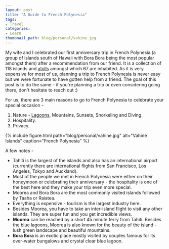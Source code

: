 ```yaml
---
layout: post
title: "A Guide to French Polynesia"
tags:
- Travel
categories:
- Learn
thumbnail_path: blog/personal/vahine.jpg
---
```


My wife and I celebrated our first anniversary trip in French Polynesia (a group of islands south of Hawaii with Bora Bora being the most popular amongst them) after a recommendation from our friend. It is a collection of 118 islands and [atolls](https://en.wikipedia.org/wiki/Atoll) amongst which 67 are inhabited. As it is very expensive for most of us, planning a trip to French Polynesia is never easy but we were fortunate to have gotten help from a friend. The goal of this post is to do the same - if you're planning a trip or even considering going there, don't hesitate to reach out :)

For us, there are 3 main reasons to go to French Polynesia to celebrate your special occasion -

1. Nature - [Lagoons](https://www.google.com/search?q=bora+bora), Mountains, Sunsets, Snorkeling and Diving.
2. Hospitality.
3. Privacy.

{% include figure.html path="blog/personal/vahine.jpg" alt="Vahine Islands" caption="French Polynesia" %}

A few notes - 

- Tahiti is the largest of the islands and also has an international airport (currently there are international flights from San Francisco, Los Angeles, Tokyo and Auckland).
- Most of the people we met in French Polynesia were either on their honeymoon or celebrating their anniversary - the hospitality is one of the best here and they make your trip even more special.
- Moorea and Bora Bora are the most commonly visited islands followed by Taaha or Raiatea.
- Everything is expensive - tourism is the largest industry here.
- Besides Moorea, you have to take an inter-island flight to visit any other islands. They are super fun and you get incredible views.
- **Moorea** can be reached by a short 45 minute ferry from Tahiti. Besides the blue lagoons, Moorea is also known for the beauty of the island - lush green landscape and beautiful mountains.
- **Bora Bora** is an exotic place mostly visited by couples famous for its over-water bungalows and crystal clear blue lagoon.
